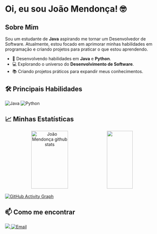 # Oi, eu sou João Mendonça! 🤓

## Sobre Mim
Sou um estudante de **Java** aspirando me tornar um Desenvolvedor de Software. Atualmente, estou focado em aprimorar minhas habilidades em programação e criando projetos para praticar o que estou aprendendo.

- 🌱 Desenvolvendo habilidades em **Java** e **Python**.
- 💻 Explorando o universo do **Desenvolvimento de Software**.
- 📚 Criando projetos práticos para expandir meus conhecimentos.

## 🛠 Principais Habilidades

![Java](https://img.shields.io/badge/Java-%23ED8B00.svg?logo=openjdk&logoColor=white)
![Python](https://img.shields.io/badge/Python-3776AB?logo=python&logoColor=fff)

## 📈 Minhas Estatísticas

<div align="center">  
  <img width="49%" height="190px" src="https://github-readme-stats.vercel.app/api?username=jv-mendonca&show_icons=true&count_private=true&hide_border=true&title_color=15e5a6&icon_color=00bfbf&text_color=15e5a6&bg_color=0d1117" alt="João Mendonça github stats" /> 
  <img width="41%" height="190px" src="https://github-readme-stats.vercel.app/api/top-langs/?username=jv-mendonca&layout=compact&hide_border=true&title_color=15e5a6&text_color=15e5a6&bg_color=0d1117" />
</div>

[![GitHub Activity Graph](https://github-readme-activity-graph.vercel.app/graph?username=jv-mendonca&bg_color=000000&color=15e5a6&line=07e9a5&point=0a855c&area=true&hide_border=true)](https://github.com/ashutosh00710/github-readme-activity-graph)

## 📫 Como me encontrar

<div>
  <a href="https://www.linkedin.com/in/jv-mendonca/" target="_blank">
    <img src="https://img.shields.io/badge/-LinkedIn-%230077B5?style=for-the-badge&logo=linkedin&logoColor=white" target="_blank">
  </a> 
  <a href="mailto:joaokmendonca@hotmail.com" target="_blank">
    <img src="https://img.shields.io/badge/-Email-%23333?style=for-the-badge&logo=gmail&logoColor=white" alt="Email">
  </a>
</div>
